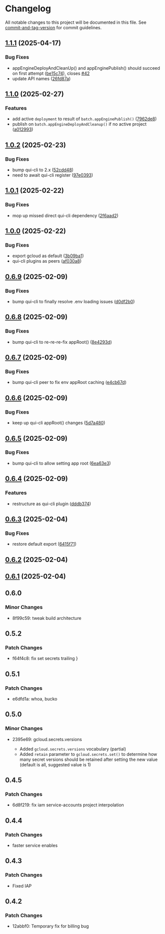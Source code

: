 # Changelog

All notable changes to this project will be documented in this file. See [commit-and-tag-version](https://github.com/absolute-version/commit-and-tag-version) for commit guidelines.

## [1.1.1](https://github.com/battis/partly-gcloudy/compare/v1.1.0...v1.1.1) (2025-04-17)


### Bug Fixes

* appEngineDeployAndCleanUp() and appEnginePublish() should succeed on first attempt ([be15c74](https://github.com/battis/partly-gcloudy/commit/be15c74384acea10b792a9fd10918bbaeaf99488)), closes [#42](https://github.com/battis/partly-gcloudy/issues/42)
* update API names ([26fd87a](https://github.com/battis/partly-gcloudy/commit/26fd87a2991786bb5d64a6979c6906011d7a8ed1))

## [1.1.0](https://github.com/battis/partly-gcloudy/compare/v1.0.2...v1.1.0) (2025-02-27)


### Features

* add active `deployment` to result of `batch.appEnginePublish()` ([7962de8](https://github.com/battis/partly-gcloudy/commit/7962de875e3b99d1efb6028258ef32feca2c710a))
* publish on `batch.appEngineDeployAndCleanup()` if no active project ([a012993](https://github.com/battis/partly-gcloudy/commit/a01299373308912d6f2b3898484a4182f5cb2d07))

## [1.0.2](https://github.com/battis/partly-gcloudy/compare/v1.0.1...v1.0.2) (2025-02-23)


### Bug Fixes

* bump qui-cli to 2.x ([52cdd48](https://github.com/battis/partly-gcloudy/commit/52cdd48c353ff8b2c30e97f658c49236063137dd))
* need to await qui-cli register ([97e0393](https://github.com/battis/partly-gcloudy/commit/97e03935ebab6120e1b4edbd5232e8f13c884915))

## [1.0.1](https://github.com/battis/partly-gcloudy/compare/v1.0.0...v1.0.1) (2025-02-22)


### Bug Fixes

* mop up missed direct qui-cli dependency ([2f6aad2](https://github.com/battis/partly-gcloudy/commit/2f6aad2ac1cd828c554eeeba4249d8169e6f4623))

## [1.0.0](https://github.com/battis/partly-gcloudy/compare/v0.6.9...v1.0.0) (2025-02-22)


### Bug Fixes

* export gcloud as default ([3b09ba1](https://github.com/battis/partly-gcloudy/commit/3b09ba1457997996bebfec7c0099ef5ec546fcb2))
* qui-cli plugins as peers ([af030a8](https://github.com/battis/partly-gcloudy/commit/af030a884dfdc2a2dfb0c7c93f03a4e3d56a376e))

## [0.6.9](https://github.com/battis/partly-gcloudy/compare/v0.6.8...v0.6.9) (2025-02-09)


### Bug Fixes

* bump qui-cli to finally resolve .env loading issues ([d0df2b0](https://github.com/battis/partly-gcloudy/commit/d0df2b03ab66aacb4b4fdb3d168c13d4e59fe1d4))

## [0.6.8](https://github.com/battis/partly-gcloudy/compare/v0.6.7...v0.6.8) (2025-02-09)


### Bug Fixes

* bump qui-cli to re-re-re-fix appRoot() ([8e4293d](https://github.com/battis/partly-gcloudy/commit/8e4293daa8c26fbabec28d06d06384be808ede4f))

## [0.6.7](https://github.com/battis/partly-gcloudy/compare/v0.6.6...v0.6.7) (2025-02-09)


### Bug Fixes

* bump qui-cli peer to fix env appRoot caching ([e4cb67d](https://github.com/battis/partly-gcloudy/commit/e4cb67d42b9a486f2ccde92d6e59840bbb772399))

## [0.6.6](https://github.com/battis/partly-gcloudy/compare/v0.6.5...v0.6.6) (2025-02-09)


### Bug Fixes

* keep up qui-cli appRoot() changes ([5d7a480](https://github.com/battis/partly-gcloudy/commit/5d7a48055ced95f0c4f736b19ab299485a765fe2))

## [0.6.5](https://github.com/battis/partly-gcloudy/compare/v0.6.4...v0.6.5) (2025-02-09)


### Bug Fixes

* bump qui-cli to allow setting app root ([6ea63e3](https://github.com/battis/partly-gcloudy/commit/6ea63e34f3cd54e1922bdcf272d7f53df38b7838))

## [0.6.4](https://github.com/battis/partly-gcloudy/compare/v0.6.3...v0.6.4) (2025-02-09)


### Features

* restructure as qui-cli plugin ([dddb374](https://github.com/battis/partly-gcloudy/commit/dddb374e480dfd87d5f91650bbe7cca12d37b43e))

## [0.6.3](https://github.com/battis/partly-gcloudy/compare/v0.6.2...v0.6.3) (2025-02-04)


### Bug Fixes

* restore default export ([6415f71](https://github.com/battis/partly-gcloudy/commit/6415f718706b5dcc335382ff5bdc585b16f0a84a))

## [0.6.2](https://github.com/battis/partly-gcloudy/compare/v0.6.1...v0.6.2) (2025-02-04)

## [0.6.1](https://github.com/battis/partly-gcloudy/compare/v0.6.0...v0.6.1) (2025-02-04)

## 0.6.0

### Minor Changes

- 8f99c59: tweak build architecture

## 0.5.2

### Patch Changes

- f64f4c8: fix set secrets trailing }

## 0.5.1

### Patch Changes

- e6dfd1a: whoa, bucko

## 0.5.0

### Minor Changes

- 2395e69: gcloud.secrets.versions

  - Added `gcloud.secrets.versions` vocabulary (partial)
  - Added `retain` parameter to `gcloud.secrets.set()` to determine how many secret versions should be retained after setting the new value (default is all, suggested value is 1)

## 0.4.5

### Patch Changes

- 6d8f219: fix iam service-accounts project interpolation

## 0.4.4

### Patch Changes

- faster service enables

## 0.4.3

### Patch Changes

- Fixed IAP

## 0.4.2

### Patch Changes

- 12abbf0: Temporary fix for billing bug
